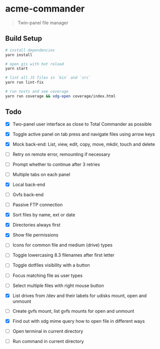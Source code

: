 # acme-commander

> Twin-panel file manager

## Build Setup

``` bash
# install dependencies
yarn install

# open gjs with hot reload
yarn start

# lint all JS files in `bin` and `src`
yarn run lint-fix

# run tests and see coverage
yarn run coverage && xdg-open coverage/index.html
```

## Todo

- [x] Two-panel user interface as close to Total Commander as possible

- [x] Toggle active panel on tab press and navigate files using arrow keys

- [x] Mock back-end: List, view, edit, copy, move, mkdir, touch and delete

- [ ] Retry on remote error, remounting if necessary

- [ ] Prompt whether to continue after 3 retries

- [ ] Multiple tabs on each panel

- [x] Local back-end

- [ ] Gvfs back-end

- [ ] Passive FTP connection

- [x] Sort files by name, ext or date

- [x] Directories always first

- [x] Show file permissions

- [ ] Icons for common file and medium (drive) types

- [ ] Toggle lowercasing 8.3 filenames after first letter

- [ ] Toggle dotfiles visibility with a button

- [ ] Focus matching file as user types

- [ ] Select multiple files with right mouse button

- [x] List drives from /dev and their labels for udisks mount, open and unmount

- [ ] Create gvfs mount, list gvfs mounts for open and unmount

- [x] Find out with xdg mime query how to open file in different ways

- [ ] Open terminal in current directory

- [ ] Run command in current directory
